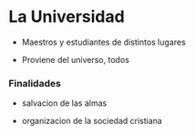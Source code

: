 # La Universidad


- Maestros y estudiantes de distintos lugares

- Proviene del universo, todos

  

###  Finalidades

  

- salvacion de las almas

- organizacion de la sociedad cristiana
<!--stackedit_data:
eyJoaXN0b3J5IjpbLTEyOTc4Njc0MDRdfQ==
-->